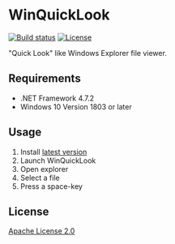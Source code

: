 WinQuickLook
================

[![Build status](https://ci.appveyor.com/api/projects/status/8ct3i49pyfs7puy8?svg=true)](https://ci.appveyor.com/project/shibayan/winquicklook)
[![License](https://img.shields.io/github/license/shibayan/WinQuickLook.svg)](https://github.com/shibayan/WinQuickLook/blob/master/LICENSE)

"Quick Look" like Windows Explorer file viewer.

## Requirements

- .NET Framework 4.7.2
- Windows 10 Version 1803 or later

## Usage

1. Install [latest version](https://www.microsoft.com/store/apps/9njmtkk6jc0q)
2. Launch WinQuickLook
3. Open explorer
4. Select a file
5. Press a space-key

## License

[Apache License 2.0](https://github.com/shibayan/WinQuickLook/blob/master/LICENSE)
